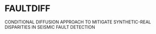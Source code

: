 # FAULTDIFF
 CONDITIONAL DIFFUSION APPROACH TO MITIGATE SYNTHETIC-REAL DISPARITIES IN SEISMIC FAULT DETECTION

